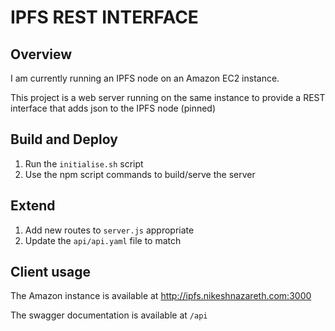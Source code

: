 # IPFS REST INTERFACE

## Overview

I am currently running an IPFS node on an Amazon EC2 instance.

This project is a web server running on the same instance to provide a REST interface that adds json to the IPFS node (pinned)

## Build and Deploy

1. Run the `initialise.sh` script
1. Use the npm script commands to build/serve the server

## Extend

1. Add new routes to `server.js` appropriate
1. Update the `api/api.yaml` file to match

## Client usage

The Amazon instance is available at http://ipfs.nikeshnazareth.com:3000

The swagger documentation is available at `/api`